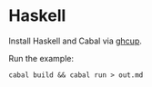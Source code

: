 # Haskell

Install Haskell and Cabal via [ghcup](https://www.haskell.org/ghcup/).

Run the example:

```
cabal build && cabal run > out.md
```
